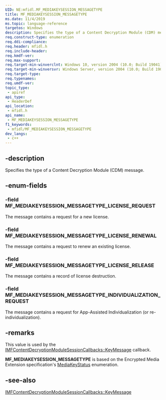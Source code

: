 ```yaml
---
UID: NE:mfidl.MF_MEDIAKEYSESSION_MESSAGETYPE
title: MF_MEDIAKEYSESSION_MESSAGETYPE
ms.date: 11/4/2019
ms.topic: language-reference
targetos: Windows
description: Specifies the type of a Content Decryption Module (CDM) message.
req.construct-type: enumeration
req.ddi-compliance: 
req.header: mfidl.h
req.include-header: 
req.kmdf-ver: 
req.max-support: 
req.target-min-winverclnt: Windows 10, version 2004 (10.0; Build 19041)
req.target-min-winversvr: Windows Server, version 2004 (10.0; Build 19041)
req.target-type: 
req.typenames: 
req.umdf-ver: 
topic_type:
 - apiref
api_type:
 - HeaderDef
api_location:
 - mfidl.h
api_name:
 - MF_MEDIAKEYSESSION_MESSAGETYPE
f1_keywords:
 - mfidl/MF_MEDIAKEYSESSION_MESSAGETYPE
dev_langs:
 - c++
---
```


## -description

Specifies the type of a Content Decryption Module (CDM) message.

## -enum-fields

### -field MF_MEDIAKEYSESSION_MESSAGETYPE_LICENSE_REQUEST

The message contains a request for a new license.

### -field MF_MEDIAKEYSESSION_MESSAGETYPE_LICENSE_RENEWAL

The message contains a request to renew an existing license.

### -field MF_MEDIAKEYSESSION_MESSAGETYPE_LICENSE_RELEASE

The message contains a record of license destruction.

### -field MF_MEDIAKEYSESSION_MESSAGETYPE_INDIVIDUALIZATION_REQUEST

The message contains a request for App-Assisted Individualization (or re-individualization).

## -remarks

This value is used by the [IMFContentDecryptionModuleSessionCallbacks::KeyMessage](/windows/win32/api/mfcontentdecryptionmodule/nf-mfcontentdecryptionmodule-imfcontentdecryptionmodulesessioncallbacks-keymessage) callback.

**MF_MEDIAKEYSESSION_MESSAGETYPE** is based on the Encrypted Media Extension specification's [MediaKeyStatus](https://www.w3.org/TR/2017/REC-encrypted-media-20170918/#dom-mediakeymessagetype) enumeration.

## -see-also
[IMFContentDecryptionModuleSessionCallbacks::KeyMessage](/windows/win32/api/mfcontentdecryptionmodule/nf-mfcontentdecryptionmodule-imfcontentdecryptionmodulesessioncallbacks-keymessage)

